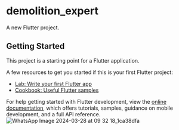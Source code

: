 # demolition_expert

A new Flutter project.

## Getting Started

This project is a starting point for a Flutter application.

A few resources to get you started if this is your first Flutter project:

- [Lab: Write your first Flutter app](https://docs.flutter.dev/get-started/codelab)
- [Cookbook: Useful Flutter samples](https://docs.flutter.dev/cookbook)

For help getting started with Flutter development, view the
[online documentation](https://docs.flutter.dev/), which offers tutorials,
samples, guidance on mobile development, and a full API reference.
![WhatsApp Image 2024-03-28 at 09 32 18_1ca38dfa](https://github.com/Itsvrajpatel/demolition_expert/assets/99316553/cca02c2a-e68a-45e9-97c0-fe807db26ed3)

